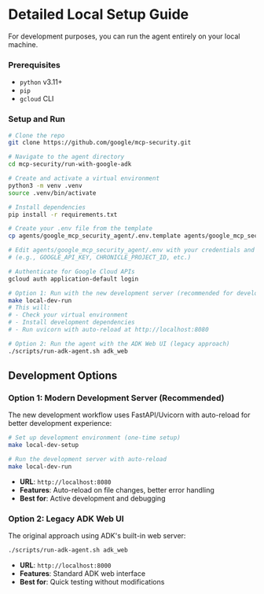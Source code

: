 # Detailed Local Setup Guide

For development purposes, you can run the agent entirely on your local machine.

### Prerequisites
- `python` v3.11+
- `pip`
- `gcloud` CLI

### Setup and Run

```bash
# Clone the repo
git clone https://github.com/google/mcp-security.git

# Navigate to the agent directory
cd mcp-security/run-with-google-adk

# Create and activate a virtual environment
python3 -m venv .venv
source .venv/bin/activate

# Install dependencies
pip install -r requirements.txt

# Create your .env file from the template
cp agents/google_mcp_security_agent/.env.template agents/google_mcp_security_agent/.env

# Edit agents/google_mcp_security_agent/.env with your credentials and settings
# (e.g., GOOGLE_API_KEY, CHRONICLE_PROJECT_ID, etc.)

# Authenticate for Google Cloud APIs
gcloud auth application-default login

# Option 1: Run with the new development server (recommended for development)
make local-dev-run
# This will:
# - Check your virtual environment
# - Install development dependencies
# - Run uvicorn with auto-reload at http://localhost:8080

# Option 2: Run the agent with the ADK Web UI (legacy approach)
./scripts/run-adk-agent.sh adk_web
```

## Development Options

### Option 1: Modern Development Server (Recommended)
The new development workflow uses FastAPI/Uvicorn with auto-reload for better development experience:

```bash
# Set up development environment (one-time setup)
make local-dev-setup

# Run the development server with auto-reload
make local-dev-run
```

- **URL**: `http://localhost:8080`
- **Features**: Auto-reload on file changes, better error handling
- **Best for**: Active development and debugging

### Option 2: Legacy ADK Web UI
The original approach using ADK's built-in web server:

```bash
./scripts/run-adk-agent.sh adk_web
```

- **URL**: `http://localhost:8000`  
- **Features**: Standard ADK web interface
- **Best for**: Quick testing without modifications
